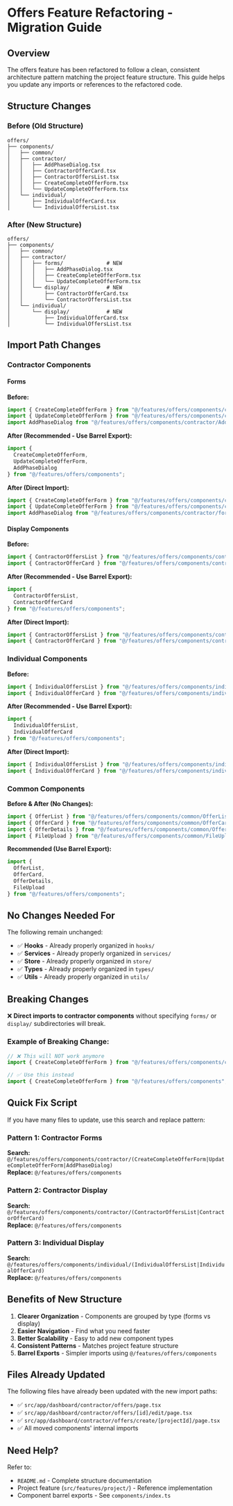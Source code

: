 # Offers Feature Refactoring - Migration Guide

## Overview

The offers feature has been refactored to follow a clean, consistent architecture pattern matching the project feature structure. This guide helps you update any imports or references to the refactored code.

## Structure Changes

### Before (Old Structure)
```
offers/
├── components/
│   ├── common/
│   ├── contractor/
│   │   ├── AddPhaseDialog.tsx
│   │   ├── ContractorOfferCard.tsx
│   │   ├── ContractorOffersList.tsx
│   │   ├── CreateCompleteOfferForm.tsx
│   │   └── UpdateCompleteOfferForm.tsx
│   └── individual/
│       ├── IndividualOfferCard.tsx
│       └── IndividualOffersList.tsx
```

### After (New Structure)
```
offers/
├── components/
│   ├── common/
│   ├── contractor/
│   │   ├── forms/              # NEW
│   │   │   ├── AddPhaseDialog.tsx
│   │   │   ├── CreateCompleteOfferForm.tsx
│   │   │   └── UpdateCompleteOfferForm.tsx
│   │   └── display/            # NEW
│   │       ├── ContractorOfferCard.tsx
│   │       └── ContractorOffersList.tsx
│   └── individual/
│       └── display/            # NEW
│           ├── IndividualOfferCard.tsx
│           └── IndividualOffersList.tsx
```

## Import Path Changes

### Contractor Components

#### Forms
**Before:**
```typescript
import { CreateCompleteOfferForm } from "@/features/offers/components/contractor/CreateCompleteOfferForm";
import { UpdateCompleteOfferForm } from "@/features/offers/components/contractor/UpdateCompleteOfferForm";
import AddPhaseDialog from "@/features/offers/components/contractor/AddPhaseDialog";
```

**After (Recommended - Use Barrel Export):**
```typescript
import { 
  CreateCompleteOfferForm,
  UpdateCompleteOfferForm,
  AddPhaseDialog 
} from "@/features/offers/components";
```

**After (Direct Import):**
```typescript
import { CreateCompleteOfferForm } from "@/features/offers/components/contractor/forms/CreateCompleteOfferForm";
import { UpdateCompleteOfferForm } from "@/features/offers/components/contractor/forms/UpdateCompleteOfferForm";
import AddPhaseDialog from "@/features/offers/components/contractor/forms/AddPhaseDialog";
```

#### Display Components
**Before:**
```typescript
import { ContractorOffersList } from "@/features/offers/components/contractor/ContractorOffersList";
import { ContractorOfferCard } from "@/features/offers/components/contractor/ContractorOfferCard";
```

**After (Recommended - Use Barrel Export):**
```typescript
import { 
  ContractorOffersList,
  ContractorOfferCard 
} from "@/features/offers/components";
```

**After (Direct Import):**
```typescript
import { ContractorOffersList } from "@/features/offers/components/contractor/display/ContractorOffersList";
import { ContractorOfferCard } from "@/features/offers/components/contractor/display/ContractorOfferCard";
```

### Individual Components

**Before:**
```typescript
import { IndividualOffersList } from "@/features/offers/components/individual/IndividualOffersList";
import { IndividualOfferCard } from "@/features/offers/components/individual/IndividualOfferCard";
```

**After (Recommended - Use Barrel Export):**
```typescript
import { 
  IndividualOffersList,
  IndividualOfferCard 
} from "@/features/offers/components";
```

**After (Direct Import):**
```typescript
import { IndividualOffersList } from "@/features/offers/components/individual/display/IndividualOffersList";
import { IndividualOfferCard } from "@/features/offers/components/individual/display/IndividualOfferCard";
```

### Common Components

**Before & After (No Changes):**
```typescript
import { OfferList } from "@/features/offers/components/common/OfferList";
import { OfferCard } from "@/features/offers/components/common/OfferCard";
import { OfferDetails } from "@/features/offers/components/common/OfferDetails";
import { FileUpload } from "@/features/offers/components/common/FileUpload";
```

**Recommended (Use Barrel Export):**
```typescript
import { 
  OfferList,
  OfferCard,
  OfferDetails,
  FileUpload 
} from "@/features/offers/components";
```

## No Changes Needed For

The following remain unchanged:
- ✅ **Hooks** - Already properly organized in `hooks/`
- ✅ **Services** - Already properly organized in `services/`
- ✅ **Store** - Already properly organized in `store/`
- ✅ **Types** - Already properly organized in `types/`
- ✅ **Utils** - Already properly organized in `utils/`

## Breaking Changes

❌ **Direct imports to contractor components** without specifying `forms/` or `display/` subdirectories will break.

### Example of Breaking Change:
```typescript
// ❌ This will NOT work anymore
import { CreateCompleteOfferForm } from "@/features/offers/components/contractor/CreateCompleteOfferForm";

// ✅ Use this instead
import { CreateCompleteOfferForm } from "@/features/offers/components";
```

## Quick Fix Script

If you have many files to update, use this search and replace pattern:

### Pattern 1: Contractor Forms
**Search:** `@/features/offers/components/contractor/(CreateCompleteOfferForm|UpdateCompleteOfferForm|AddPhaseDialog)`  
**Replace:** `@/features/offers/components`

### Pattern 2: Contractor Display
**Search:** `@/features/offers/components/contractor/(ContractorOffersList|ContractorOfferCard)`  
**Replace:** `@/features/offers/components`

### Pattern 3: Individual Display
**Search:** `@/features/offers/components/individual/(IndividualOffersList|IndividualOfferCard)`  
**Replace:** `@/features/offers/components`

## Benefits of New Structure

1. **Clearer Organization** - Components are grouped by type (forms vs display)
2. **Easier Navigation** - Find what you need faster
3. **Better Scalability** - Easy to add new component types
4. **Consistent Patterns** - Matches project feature structure
5. **Barrel Exports** - Simpler imports using `@/features/offers/components`

## Files Already Updated

The following files have already been updated with the new import paths:
- ✅ `src/app/dashboard/contractor/offers/page.tsx`
- ✅ `src/app/dashboard/contractor/offers/[id]/edit/page.tsx`
- ✅ `src/app/dashboard/contractor/offers/create/[projectId]/page.tsx`
- ✅ All moved components' internal imports

## Need Help?

Refer to:
- `README.md` - Complete structure documentation
- Project feature (`src/features/project/`) - Reference implementation
- Component barrel exports - See `components/index.ts`
